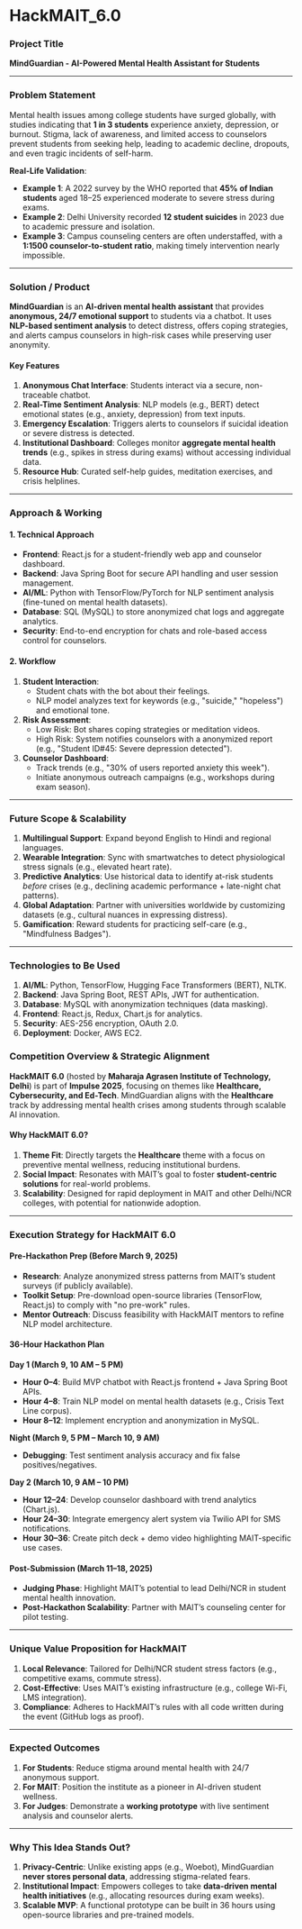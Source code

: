 # HackMAIT_6.0

### **Project Title**  
**MindGuardian - AI-Powered Mental Health Assistant for Students**  

---

### **Problem Statement**  
Mental health issues among college students have surged globally, with studies indicating that **1 in 3 students** experience anxiety, depression, or burnout. Stigma, lack of awareness, and limited access to counselors prevent students from seeking help, leading to academic decline, dropouts, and even tragic incidents of self-harm.  

**Real-Life Validation**:  
- **Example 1**: A 2022 survey by the WHO reported that **45% of Indian students** aged 18–25 experienced moderate to severe stress during exams.  
- **Example 2**: Delhi University recorded **12 student suicides** in 2023 due to academic pressure and isolation.  
- **Example 3**: Campus counseling centers are often understaffed, with a **1:1500 counselor-to-student ratio**, making timely intervention nearly impossible.  

---

### **Solution / Product**  
**MindGuardian** is an **AI-driven mental health assistant** that provides **anonymous, 24/7 emotional support** to students via a chatbot. It uses **NLP-based sentiment analysis** to detect distress, offers coping strategies, and alerts campus counselors in high-risk cases while preserving user anonymity.  

#### **Key Features**  
1. **Anonymous Chat Interface**: Students interact via a secure, non-traceable chatbot.  
2. **Real-Time Sentiment Analysis**: NLP models (e.g., BERT) detect emotional states (e.g., anxiety, depression) from text inputs.  
3. **Emergency Escalation**: Triggers alerts to counselors if suicidal ideation or severe distress is detected.  
4. **Institutional Dashboard**: Colleges monitor **aggregate mental health trends** (e.g., spikes in stress during exams) without accessing individual data.  
5. **Resource Hub**: Curated self-help guides, meditation exercises, and crisis helplines.  

---

### **Approach & Working**  
#### **1. Technical Approach**  
- **Frontend**: React.js for a student-friendly web app and counselor dashboard.  
- **Backend**: Java Spring Boot for secure API handling and user session management.  
- **AI/ML**: Python with TensorFlow/PyTorch for NLP sentiment analysis (fine-tuned on mental health datasets).  
- **Database**: SQL (MySQL) to store anonymized chat logs and aggregate analytics.  
- **Security**: End-to-end encryption for chats and role-based access control for counselors.  

#### **2. Workflow**  
1. **Student Interaction**:  
   - Student chats with the bot about their feelings.  
   - NLP model analyzes text for keywords (e.g., "suicide," "hopeless") and emotional tone.  
2. **Risk Assessment**:  
   - Low Risk: Bot shares coping strategies or meditation videos.  
   - High Risk: System notifies counselors with a anonymized report (e.g., "Student ID#45: Severe depression detected").  
3. **Counselor Dashboard**:  
   - Track trends (e.g., "30% of users reported anxiety this week").  
   - Initiate anonymous outreach campaigns (e.g., workshops during exam season).  

---

### **Future Scope & Scalability**  
1. **Multilingual Support**: Expand beyond English to Hindi and regional languages.  
2. **Wearable Integration**: Sync with smartwatches to detect physiological stress signals (e.g., elevated heart rate).  
3. **Predictive Analytics**: Use historical data to identify at-risk students *before* crises (e.g., declining academic performance + late-night chat patterns).  
4. **Global Adaptation**: Partner with universities worldwide by customizing datasets (e.g., cultural nuances in expressing distress).  
5. **Gamification**: Reward students for practicing self-care (e.g., "Mindfulness Badges").  

---

### **Technologies to Be Used**  
1. **AI/ML**: Python, TensorFlow, Hugging Face Transformers (BERT), NLTK.  
2. **Backend**: Java Spring Boot, REST APIs, JWT for authentication.  
3. **Database**: MySQL with anonymization techniques (data masking).  
4. **Frontend**: React.js, Redux, Chart.js for analytics.  
5. **Security**: AES-256 encryption, OAuth 2.0.  
6. **Deployment**: Docker, AWS EC2.  



### **Competition Overview & Strategic Alignment**  
**HackMAIT 6.0** (hosted by **Maharaja Agrasen Institute of Technology, Delhi**) is part of **Impulse 2025**, focusing on themes like **Healthcare, Cybersecurity, and Ed-Tech**. MindGuardian aligns with the **Healthcare** track by addressing mental health crises among students through scalable AI innovation.  

#### **Why HackMAIT 6.0?**  
1. **Theme Fit**: Directly targets the **Healthcare** theme with a focus on preventive mental wellness, reducing institutional burdens.  
2. **Social Impact**: Resonates with MAIT’s goal to foster **student-centric solutions** for real-world problems.  
3. **Scalability**: Designed for rapid deployment in MAIT and other Delhi/NCR colleges, with potential for nationwide adoption.  

---

### **Execution Strategy for HackMAIT 6.0**  
#### **Pre-Hackathon Prep (Before March 9, 2025)**  
- **Research**: Analyze anonymized stress patterns from MAIT’s student surveys (if publicly available).  
- **Toolkit Setup**: Pre-download open-source libraries (TensorFlow, React.js) to comply with "no pre-work" rules.  
- **Mentor Outreach**: Discuss feasibility with HackMAIT mentors to refine NLP model architecture.  

#### **36-Hour Hackathon Plan**  
**Day 1 (March 9, 10 AM – 5 PM)**  
- **Hour 0–4**: Build MVP chatbot with React.js frontend + Java Spring Boot APIs.  
- **Hour 4–8**: Train NLP model on mental health datasets (e.g., Crisis Text Line corpus).  
- **Hour 8–12**: Implement encryption and anonymization in MySQL.  

**Night (March 9, 5 PM – March 10, 9 AM)**  
- **Debugging**: Test sentiment analysis accuracy and fix false positives/negatives.  

**Day 2 (March 10, 9 AM – 10 PM)**  
- **Hour 12–24**: Develop counselor dashboard with trend analytics (Chart.js).  
- **Hour 24–30**: Integrate emergency alert system via Twilio API for SMS notifications.  
- **Hour 30–36**: Create pitch deck + demo video highlighting MAIT-specific use cases.  

#### **Post-Submission (March 11–18, 2025)**  
- **Judging Phase**: Highlight MAIT’s potential to lead Delhi/NCR in student mental health innovation.  
- **Post-Hackathon Scalability**: Partner with MAIT’s counseling center for pilot testing.  

---

### **Unique Value Proposition for HackMAIT**  
1. **Local Relevance**: Tailored for Delhi/NCR student stress factors (e.g., competitive exams, commute stress).  
2. **Cost-Effective**: Uses MAIT’s existing infrastructure (e.g., college Wi-Fi, LMS integration).  
3. **Compliance**: Adheres to HackMAIT’s rules with all code written during the event (GitHub logs as proof).  

---

### **Expected Outcomes**  
1. **For Students**: Reduce stigma around mental health with 24/7 anonymous support.  
2. **For MAIT**: Position the institute as a pioneer in AI-driven student wellness.  
3. **For Judges**: Demonstrate a **working prototype** with live sentiment analysis and counselor alerts.  
---

### **Why This Idea Stands Out?**  
1. **Privacy-Centric**: Unlike existing apps (e.g., Woebot), MindGuardian **never stores personal data**, addressing stigma-related fears.  
2. **Institutional Impact**: Empowers colleges to take **data-driven mental health initiatives** (e.g., allocating resources during exam weeks).  
3. **Scalable MVP**: A functional prototype can be built in 36 hours using open-source libraries and pre-trained models.  
